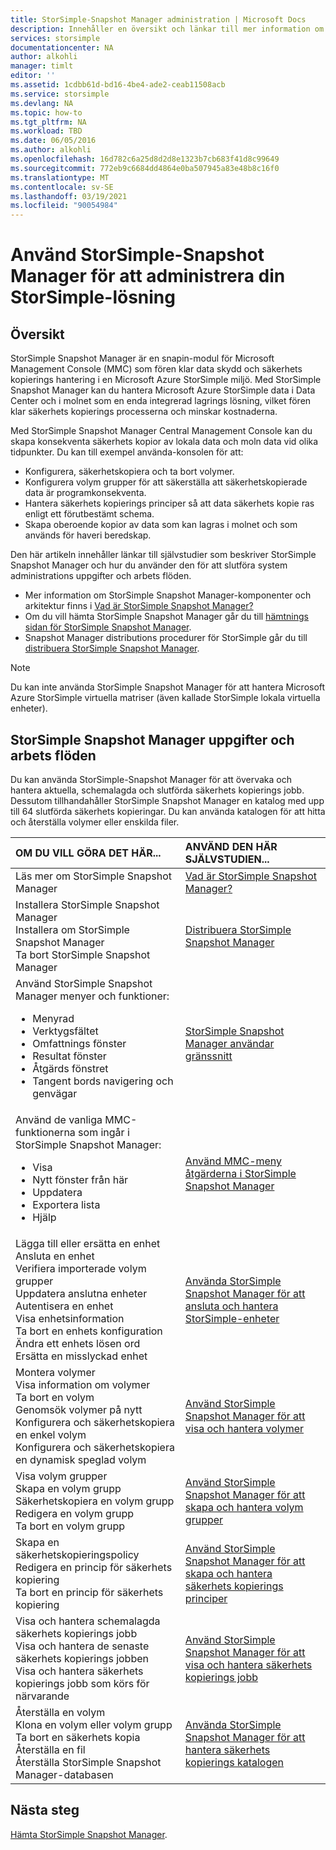 ```yaml
---
title: StorSimple-Snapshot Manager administration | Microsoft Docs
description: Innehåller en översikt och länkar till mer information om StorSimple-Snapshot Manager lösnings administrations uppgifter och arbets flöden.
services: storsimple
documentationcenter: NA
author: alkohli
manager: timlt
editor: ''
ms.assetid: 1cdbb61d-bd16-4be4-ade2-ceab11508acb
ms.service: storsimple
ms.devlang: NA
ms.topic: how-to
ms.tgt_pltfrm: NA
ms.workload: TBD
ms.date: 06/05/2016
ms.author: alkohli
ms.openlocfilehash: 16d782c6a25d8d2d8e1323b7cb683f41d8c99649
ms.sourcegitcommit: 772eb9c6684dd4864e0ba507945a83e48b8c16f0
ms.translationtype: MT
ms.contentlocale: sv-SE
ms.lasthandoff: 03/19/2021
ms.locfileid: "90054984"
---
```

# <a name="use-storsimple-snapshot-manager-to-administer-your-storsimple-solution"></a>Använd StorSimple-Snapshot Manager för att administrera din StorSimple-lösning

## <a name="overview"></a>Översikt
StorSimple Snapshot Manager är en snapin-modul för Microsoft Management Console (MMC) som fören klar data skydd och säkerhets kopierings hantering i en Microsoft Azure StorSimple miljö. Med StorSimple Snapshot Manager kan du hantera Microsoft Azure StorSimple data i Data Center och i molnet som en enda integrerad lagrings lösning, vilket fören klar säkerhets kopierings processerna och minskar kostnaderna.

Med StorSimple Snapshot Manager Central Management Console kan du skapa konsekventa säkerhets kopior av lokala data och moln data vid olika tidpunkter. Du kan till exempel använda-konsolen för att:

* Konfigurera, säkerhetskopiera och ta bort volymer.
* Konfigurera volym grupper för att säkerställa att säkerhetskopierade data är programkonsekventa.
* Hantera säkerhets kopierings principer så att data säkerhets kopie ras enligt ett förutbestämt schema.
* Skapa oberoende kopior av data som kan lagras i molnet och som används för haveri beredskap.

Den här artikeln innehåller länkar till självstudier som beskriver StorSimple Snapshot Manager och hur du använder den för att slutföra system administrations uppgifter och arbets flöden.

* Mer information om StorSimple Snapshot Manager-komponenter och arkitektur finns i [Vad är StorSimple Snapshot Manager?](storsimple-what-is-snapshot-manager.md) 
* Om du vill hämta StorSimple Snapshot Manager går du till [hämtnings sidan för StorSimple Snapshot Manager](https://www.microsoft.com/download/details.aspx?id=44220).
* Snapshot Manager distributions procedurer för StorSimple går du till [distribuera StorSimple Snapshot Manager](storsimple-snapshot-manager-deployment.md).

> [!NOTE]
> Du kan inte använda StorSimple Snapshot Manager för att hantera Microsoft Azure StorSimple virtuella matriser (även kallade StorSimple lokala virtuella enheter).


## <a name="storsimple-snapshot-manager-tasks-and-workflows"></a>StorSimple Snapshot Manager uppgifter och arbets flöden
Du kan använda StorSimple-Snapshot Manager för att övervaka och hantera aktuella, schemalagda och slutförda säkerhets kopierings jobb. Dessutom tillhandahåller StorSimple Snapshot Manager en katalog med upp till 64 slutförda säkerhets kopieringar. Du kan använda katalogen för att hitta och återställa volymer eller enskilda filer. 

| OM DU VILL GÖRA DET HÄR... | ANVÄND DEN HÄR SJÄLVSTUDIEN... |
|:--- |:--- |
| Läs mer om StorSimple Snapshot Manager |[Vad är StorSimple Snapshot Manager?](storsimple-what-is-snapshot-manager.md) |
| Installera StorSimple Snapshot Manager<br>Installera om StorSimple Snapshot Manager<br>Ta bort StorSimple Snapshot Manager |[Distribuera StorSimple Snapshot Manager](storsimple-snapshot-manager-deployment.md) |
| Använd StorSimple Snapshot Manager menyer och funktioner:<ul><li>Menyrad</li><li>Verktygsfältet</li><li>Omfattnings fönster</li><li>Resultat fönster</li><li>Åtgärds fönstret</li><li>Tangent bords navigering och genvägar</li></ul> |[StorSimple Snapshot Manager användar gränssnitt](storsimple-use-snapshot-manager.md) |
| Använd de vanliga MMC-funktionerna som ingår i StorSimple Snapshot Manager:<ul><li>Visa</li><li>Nytt fönster från här</li><li>Uppdatera</li><li>Exportera lista</li><li>Hjälp</li></ul> |[Använd MMC-meny åtgärderna i StorSimple Snapshot Manager](storsimple-snapshot-manager-mmc-menu.md) |
| Lägga till eller ersätta en enhet<br>Ansluta en enhet<br>Verifiera importerade volym grupper<br>Uppdatera anslutna enheter<br>Autentisera en enhet<br>Visa enhetsinformation<br>Ta bort en enhets konfiguration<br>Ändra ett enhets lösen ord<br>Ersätta en misslyckad enhet<br> |[Använda StorSimple Snapshot Manager för att ansluta och hantera StorSimple-enheter](storsimple-snapshot-manager-manage-devices.md) |
| Montera volymer<br>Visa information om volymer<br>Ta bort en volym<br>Genomsök volymer på nytt<br>Konfigurera och säkerhetskopiera en enkel volym<br>Konfigurera och säkerhetskopiera en dynamisk speglad volym |[Använd StorSimple Snapshot Manager för att visa och hantera volymer](storsimple-snapshot-manager-manage-volumes.md) |
| Visa volym grupper<br>Skapa en volym grupp<br>Säkerhetskopiera en volym grupp<br>Redigera en volym grupp<br>Ta bort en volym grupp |[Använd StorSimple Snapshot Manager för att skapa och hantera volym grupper](storsimple-snapshot-manager-manage-volume-groups.md) |
| Skapa en säkerhetskopieringspolicy <br>Redigera en princip för säkerhets kopiering<br>Ta bort en princip för säkerhets kopiering |[Använd StorSimple Snapshot Manager för att skapa och hantera säkerhets kopierings principer](storsimple-snapshot-manager-manage-backup-policies.md) |
| Visa och hantera schemalagda säkerhets kopierings jobb<br>Visa och hantera de senaste säkerhets kopierings jobben<br>Visa och hantera säkerhets kopierings jobb som körs för närvarande |[Använd StorSimple Snapshot Manager för att visa och hantera säkerhets kopierings jobb](storsimple-snapshot-manager-manage-backup-jobs.md) |
| Återställa en volym<br>Klona en volym eller volym grupp<br>Ta bort en säkerhets kopia<br>Återställa en fil<br>Återställa StorSimple Snapshot Manager-databasen |[Använda StorSimple Snapshot Manager för att hantera säkerhets kopierings katalogen](storsimple-snapshot-manager-manage-backup-catalog.md) |

## <a name="next-steps"></a>Nästa steg
[Hämta StorSimple Snapshot Manager](https://www.microsoft.com/download/details.aspx?id=44220).

